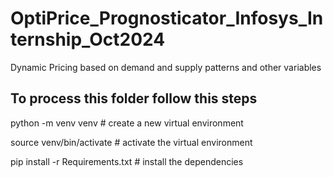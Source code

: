 # OptiPrice_Prognosticator_Infosys_Internship_Oct2024
Dynamic Pricing based on demand and supply patterns and other variables

## To process this folder follow this steps
python -m venv venv  # create a new virtual environment

source venv/bin/activate  # activate the virtual environment

pip install -r Requirements.txt  # install the dependencies

